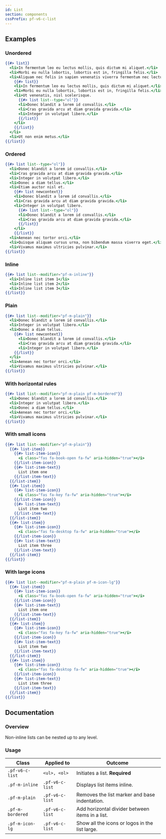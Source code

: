 ```yaml
---
id: List
section: components
cssPrefix: pf-v6-c-list
---
```


## Examples
### Unordered
```hbs
{{#> list}}
  <li>In fermentum leo eu lectus mollis, quis dictum mi aliquet.</li>
  <li>Morbi eu nulla lobortis, lobortis est in, fringilla felis.</li>
  <li>Aliquam nec felis in sapien venenatis viverra fermentum nec lectus.
    {{#> list}}
    <li>In fermentum leo eu lectus mollis, quis dictum mi aliquet.</li>
    <li>Morbi eu nulla lobortis, lobortis est in, fringilla felis.</li>
    <li>Ut venenatis, nisl scelerisque.
      {{#> list list--type="ol"}}
      <li>Donec blandit a lorem id convallis.</li>
      <li>Cras gravida arcu at diam gravida gravida.</li>
      <li>Integer in volutpat libero.</li>
      {{/list}}
    </li>
    {{/list}}
  </li>
  <li>Ut non enim metus.</li>
{{/list}}
```

### Ordered
```hbs
{{#> list list--type="ol"}}
  <li>Donec blandit a lorem id convallis.</li>
  <li>Cras gravida arcu at diam gravida gravida.</li>
  <li>Integer in volutpat libero.</li>
  <li>Donec a diam tellus.</li>
  <li>Etiam auctor nisl et.
    {{#> list newcontext}}
    <li>Donec blandit a lorem id convallis.</li>
    <li>Cras gravida arcu at diam gravida gravida.</li>
    <li>Integer in volutpat libero.
      {{#> list list--type="ol"}}
      <li>Donec blandit a lorem id convallis.</li>
      <li>Cras gravida arcu at diam gravida gravida.</li>
      {{/list}}
    </li>
    {{/list}}
  <li>Aenean nec tortor orci.</li>
  <li>Quisque aliquam cursus urna, non bibendum massa viverra eget.</li>
  <li>Vivamus maximus ultricies pulvinar.</li>
{{/list}}
```

### Inline
```hbs
{{#> list list--modifier="pf-m-inline"}}
  <li>Inline list item 1</li>
  <li>Inline list item 2</li>
  <li>Inline list item 3</li>
{{/list}}
```

### Plain
```hbs
{{#> list list--modifier="pf-m-plain"}}
  <li>Donec blandit a lorem id convallis.</li>
  <li>Integer in volutpat libero.</li>
  <li>Donec a diam tellus.
    {{#> list newcontext}}
      <li>Donec blandit a lorem id convallis.</li>
      <li>Cras gravida arcu at diam gravida gravida.</li>
      <li>Integer in volutpat libero.</li>
    {{/list}}
  </li>
  <li>Aenean nec tortor orci.</li>
  <li>Vivamus maximus ultricies pulvinar.</li>
{{/list}}
```

### With horizontal rules
```hbs
{{#> list list--modifier="pf-m-plain pf-m-bordered"}}
  <li>Donec blandit a lorem id convallis.</li>
  <li>Integer in volutpat libero.</li>
  <li>Donec a diam tellus.</li>
  <li>Aenean nec tortor orci.</li>
  <li>Vivamus maximus ultricies pulvinar.</li>
{{/list}}
```

### With small icons
```hbs
{{#> list list--modifier="pf-m-plain"}}
  {{#> list-item}}
    {{#> list-item-icon}}
      <i class="fas fa-book-open fa-fw" aria-hidden="true"></i>
    {{/list-item-icon}}
    {{#> list-item-text}}
      List item one
    {{/list-item-text}}
  {{/list-item}}
  {{#> list-item}}
    {{#> list-item-icon}}
      <i class="fas fa-key fa-fw" aria-hidden="true"></i>
    {{/list-item-icon}}
    {{#> list-item-text}}
      List item two
    {{/list-item-text}}
  {{/list-item}}
  {{#> list-item}}
    {{#> list-item-icon}}
      <i class="fas fa-desktop fa-fw" aria-hidden="true"></i>
    {{/list-item-icon}}
    {{#> list-item-text}}
      List item three
    {{/list-item-text}}
  {{/list-item}}
{{/list}}
```

### With large icons
```hbs
{{#> list list--modifier="pf-m-plain pf-m-icon-lg"}}
  {{#> list-item}}
    {{#> list-item-icon}}
      <i class="fas fa-book-open fa-fw" aria-hidden="true"></i>
    {{/list-item-icon}}
    {{#> list-item-text}}
      List item one
    {{/list-item-text}}
  {{/list-item}}
  {{#> list-item}}
    {{#> list-item-icon}}
      <i class="fas fa-key fa-fw" aria-hidden="true"></i>
    {{/list-item-icon}}
    {{#> list-item-text}}
      List item two
    {{/list-item-text}}
  {{/list-item}}
  {{#> list-item}}
    {{#> list-item-icon}}
      <i class="fas fa-desktop fa-fw" aria-hidden="true"></i>
    {{/list-item-icon}}
    {{#> list-item-text}}
      List item three
    {{/list-item-text}}
  {{/list-item}}
{{/list}}
```

## Documentation
### Overview
Non-inline lists can be nested up to any level.

### Usage
| Class | Applied to | Outcome |
| -- | -- | -- |
| `.pf-v6-c-list` | `<ul>, <ol>` | Initiates a list. **Required**  |
| `.pf-m-inline` | `.pf-v6-c-list` | Displays list items inline. |
| `.pf-m-plain` | `.pf-v6-c-list` |  Removes the list marker and base indentation. |
| `.pf-m-bordered` | `.pf-v6-c-list` | Add horizontal divider between items in a list. |
| `.pf-m-icon-lg` | `.pf-v6-c-list` | Show all the icons or logos in the list large. |
